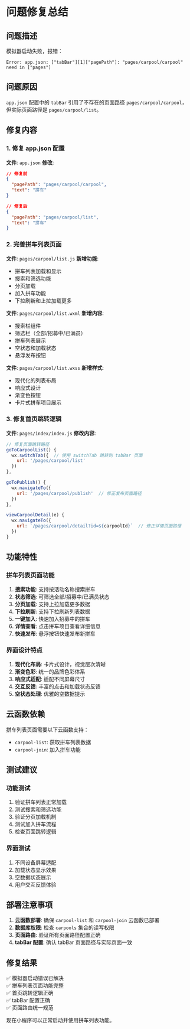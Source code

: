 # 问题修复总结

## 问题描述
模拟器启动失败，报错：
```
Error: app.json: ["tabBar"][1]["pagePath"]: "pages/carpool/carpool" need in ["pages"]
```

## 问题原因
`app.json` 配置中的 `tabBar` 引用了不存在的页面路径 `pages/carpool/carpool`，但实际页面路径是 `pages/carpool/list`。

## 修复内容

### 1. 修复 app.json 配置
**文件**: `app.json`
**修改**: 
```json
// 修复前
{
  "pagePath": "pages/carpool/carpool",
  "text": "拼车"
}

// 修复后
{
  "pagePath": "pages/carpool/list",
  "text": "拼车"
}
```

### 2. 完善拼车列表页面
**文件**: `pages/carpool/list.js`
**新增功能**:
- 拼车列表加载和显示
- 搜索和筛选功能
- 分页加载
- 加入拼车功能
- 下拉刷新和上拉加载更多

**文件**: `pages/carpool/list.wxml`
**新增内容**:
- 搜索栏组件
- 筛选栏（全部/招募中/已满员）
- 拼车列表展示
- 空状态和加载状态
- 悬浮发布按钮

**文件**: `pages/carpool/list.wxss`
**新增样式**:
- 现代化的列表布局
- 响应式设计
- 渐变色按钮
- 卡片式拼车项目展示

### 3. 修复首页跳转逻辑
**文件**: `pages/index/index.js`
**修改内容**:
```javascript
// 修复页面跳转路径
goToCarpoolList() {
  wx.switchTab({  // 使用 switchTab 跳转到 tabBar 页面
    url: '/pages/carpool/list'
  })
},

goToPublish() {
  wx.navigateTo({
    url: '/pages/carpool/publish'  // 修正发布页面路径
  })
},

viewCarpoolDetail(e) {
  wx.navigateTo({
    url: `/pages/carpool/detail?id=${carpoolId}`  // 修正详情页面路径
  })
}
```

## 功能特性

### 拼车列表页面功能
1. **搜索功能**: 支持按活动名称搜索拼车
2. **状态筛选**: 可筛选全部/招募中/已满员状态
3. **分页加载**: 支持上拉加载更多数据
4. **下拉刷新**: 支持下拉刷新列表数据
5. **一键加入**: 快速加入招募中的拼车
6. **详情查看**: 点击拼车项目查看详细信息
7. **快速发布**: 悬浮按钮快速发布新拼车

### 界面设计特点
1. **现代化布局**: 卡片式设计，视觉层次清晰
2. **渐变色彩**: 统一的品牌色彩体系
3. **响应式适配**: 适配不同屏幕尺寸
4. **交互反馈**: 丰富的点击和加载状态反馈
5. **空状态处理**: 优雅的空数据提示

## 云函数依赖

拼车列表页面需要以下云函数支持：
- `carpool-list`: 获取拼车列表数据
- `carpool-join`: 加入拼车功能

## 测试建议

### 功能测试
1. 验证拼车列表正常加载
2. 测试搜索和筛选功能
3. 验证分页加载机制
4. 测试加入拼车流程
5. 检查页面跳转逻辑

### 界面测试
1. 不同设备屏幕适配
2. 加载状态显示效果
3. 空数据状态展示
4. 用户交互反馈体验

## 部署注意事项

1. **云函数部署**: 确保 `carpool-list` 和 `carpool-join` 云函数已部署
2. **数据库权限**: 检查 `carpools` 集合的读写权限
3. **页面路由**: 验证所有页面路径配置正确
4. **tabBar 配置**: 确认 tabBar 页面路径与实际页面一致

## 修复结果

✅ 模拟器启动错误已解决  
✅ 拼车列表页面功能完整  
✅ 首页跳转逻辑正确  
✅ tabBar 配置正确  
✅ 页面路由统一规范  

现在小程序可以正常启动并使用拼车列表功能。 